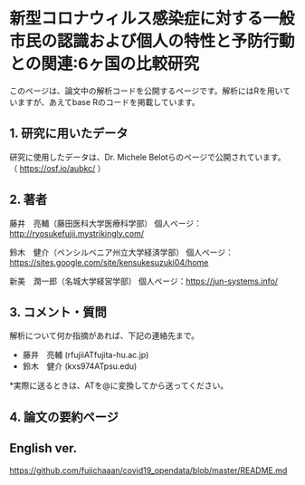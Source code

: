 # 新型コロナウィルス感染症に対する一般市⺠の認識および個人の特性と予防行動との関連:6ヶ国の比較研究
このページは、論文中の解析コードを公開するページです。解析にはRを用いていますが、あえてbase Rのコードを掲載しています。

## 1. 研究に用いたデータ
研究に使用したデータは、Dr. Michele Belotらのページで公開されています。 （ https://osf.io/aubkc/ ）

## 2. 著者
藤井　亮輔（藤田医科大学医療科学部） 個人ページ：http://ryosukefujii.mystrikingly.com/

鈴木　健介（ペンシルベニア州立大学経済学部） 個人ページ：https://sites.google.com/site/kensukesuzuki04/home

新美　潤一郎（名城大学経営学部） 個人ページ：https://jun-systems.info/

## 3. コメント・質問
解析について何か指摘があれば、下記の連絡先まで。

- 藤井　亮輔 (rfujiiATfujita-hu.ac.jp)
- 鈴木　健介 (kxs974ATpsu.edu)

*実際に送るときは、ATを@に変換してから送ってください。

## 4. 論文の要約ページ


## English ver.
https://github.com/fujichaaan/covid19_opendata/blob/master/README.md
